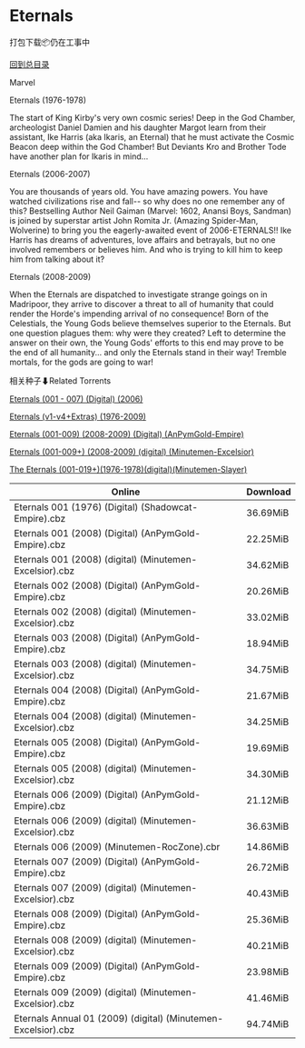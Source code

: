 # Eternals

打包下载📦仍在工事中

[回到总目录](/Catalogs.md)

Marvel

Eternals (1976-1978)

The start of King Kirby's very own cosmic series! Deep in the God Chamber, archeologist Daniel Damien and his daughter Margot learn from their assistant, Ike Harris (aka Ikaris, an Eternal) that he must activate the Cosmic Beacon deep within the God Chamber! But Deviants Kro and Brother Tode have another plan for Ikaris in mind…



Eternals (2006-2007)

You are thousands of years old. You have amazing powers. You have watched civilizations rise and fall-- so why does no one remember any of this? Bestselling Author Neil Gaiman (Marvel: 1602, Anansi Boys, Sandman) is joined by superstar artist John Romita Jr. (Amazing Spider-Man, Wolverine) to bring you the eagerly-awaited event of 2006-ETERNALS!! Ike Harris has dreams of adventures, love affairs and betrayals, but no one involved remembers or believes him. And who is trying to kill him to keep him from talking about it?



Eternals (2008-2009)

When the Eternals are dispatched to investigate strange goings on in Madripoor, they arrive to discover a threat to all of humanity that could render the Horde's impending arrival of no consequence! Born of the Celestials, the Young Gods believe themselves superior to the Eternals. But one question plagues them: why were they created? Left to determine the answer on their own, the Young Gods' efforts to this end may prove to be the end of all humanity... and only the Eternals stand in their way! Tremble mortals, for the gods are going to war!





相关种子⬇Related Torrents

[Eternals (001 - 007) (Digital) (2006)](https://github.com/alicewish/markdown/blob/master/torrent/Eternals--001---007---Digital---2006.md)

[Eternals (v1-v4+Extras) (1976-2009)](https://github.com/alicewish/markdown/blob/master/torrent/Eternals--v1-v4-Extras---1976-2009.md)

[Eternals (001-009) (2008-2009) (Digital) (AnPymGold-Empire)](https://github.com/alicewish/markdown/blob/master/torrent/Eternals--001-009---2008-2009---Digital---AnPymGold-Empire.md)

[Eternals (001-009+) (2008-2009) (digital) (Minutemen-Excelsior)](https://github.com/alicewish/markdown/blob/master/torrent/Eternals--001-009----2008-2009---digital---Minutemen-Excelsior.md)

[The Eternals (001-019+)(1976-1978)(digital)(Minutemen-Slayer)](https://github.com/alicewish/markdown/blob/master/torrent/The-Eternals--001-019---1976-1978--digital--Minutemen-Slayer.md)

Online | Download
--- | ---
Eternals 001 (1976) (Digital) (Shadowcat-Empire).cbz | 36.69MiB
Eternals 001 (2008) (Digital) (AnPymGold-Empire).cbz | 22.25MiB
Eternals 001 (2008) (digital) (Minutemen-Excelsior).cbz | 34.62MiB
Eternals 002 (2008) (Digital) (AnPymGold-Empire).cbz | 20.26MiB
Eternals 002 (2008) (digital) (Minutemen-Excelsior).cbz | 33.02MiB
Eternals 003 (2008) (Digital) (AnPymGold-Empire).cbz | 18.94MiB
Eternals 003 (2008) (digital) (Minutemen-Excelsior).cbz | 34.75MiB
Eternals 004 (2008) (Digital) (AnPymGold-Empire).cbz | 21.67MiB
Eternals 004 (2008) (digital) (Minutemen-Excelsior).cbz | 34.25MiB
Eternals 005 (2008) (Digital) (AnPymGold-Empire).cbz | 19.69MiB
Eternals 005 (2008) (digital) (Minutemen-Excelsior).cbz | 34.30MiB
Eternals 006 (2009) (Digital) (AnPymGold-Empire).cbz | 21.12MiB
Eternals 006 (2009) (digital) (Minutemen-Excelsior).cbz | 36.63MiB
Eternals 006 (2009) (Minutemen-RocZone).cbr | 14.86MiB
Eternals 007 (2009) (Digital) (AnPymGold-Empire).cbz | 26.72MiB
Eternals 007 (2009) (digital) (Minutemen-Excelsior).cbz | 40.43MiB
Eternals 008 (2009) (Digital) (AnPymGold-Empire).cbz | 25.36MiB
Eternals 008 (2009) (digital) (Minutemen-Excelsior).cbz | 40.21MiB
Eternals 009 (2009) (Digital) (AnPymGold-Empire).cbz | 23.98MiB
Eternals 009 (2009) (digital) (Minutemen-Excelsior).cbz | 41.46MiB
Eternals Annual 01 (2009) (digital) (Minutemen-Excelsior).cbz | 94.74MiB